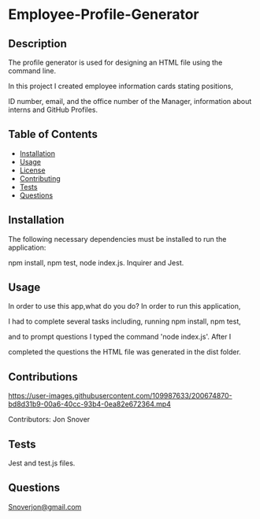 # Employee-Profile-Generator

## Description
  
  The profile generator is used for designing an HTML file using the command line. 
  
  In this project I created employee information cards stating positions,
  
   ID number, email, and the office number of the Manager, information about interns and GitHub Profiles.


## Table of Contents
 
  * [Installation](#installation)
  * [Usage](#usage)
  * [License](#license)
  * [Contributing](##contributions)
  * [Tests](##test)
  * [Questions](##questions)

## Installation
  
  The following necessary dependencies must be installed to run the application: 
  
  npm install, npm test, node index.js. Inquirer and Jest.
  
  ## Usage
  
  In order to use this app,what do you do? In order to run this application, 
  
  I had to complete several tasks including, running npm install, npm test, 
  
  and to prompt questions I typed the command 'node index.js'. After I 
  
  completed the questions the HTML file was generated in the dist folder.
 
  ## Contributions
  
  https://user-images.githubusercontent.com/109987633/200674870-bd8d31b9-00a6-40cc-93b4-0ea82e672364.mp4

  Contributors: Jon Snover
  
  ## Tests
Jest and test.js files.
  
  ## Questions
  
  Snoverjon@gmail.com
  
